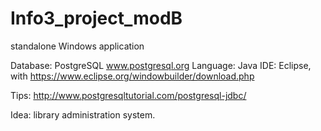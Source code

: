 # Info3_project_modB
standalone Windows application

Database: PostgreSQL www.postgresql.org
Language: Java
IDE: Eclipse, with https://www.eclipse.org/windowbuilder/download.php 

Tips: http://www.postgresqltutorial.com/postgresql-jdbc/

Idea: library administration system.
